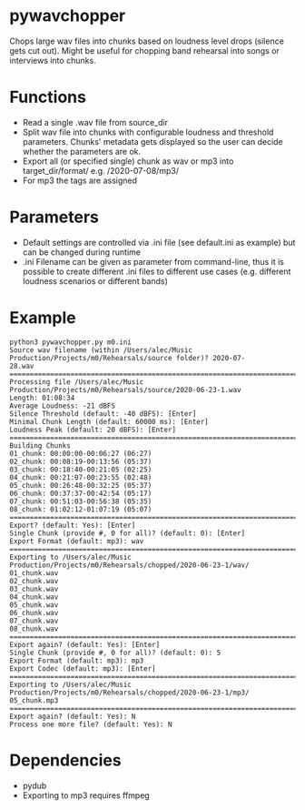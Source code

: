 # pywavchopper
Chops large wav files into chunks based on loudness level drops (silence gets cut out).
Might be useful for chopping band rehearsal into songs or interviews into chunks.

# Functions
- Read a single .wav file from source_dir
- Split wav file into chunks with configurable loudness and threshold parameters. Chunks' metadata gets displayed so the user can decide whether the parameters are ok.
- Export all (or specified single) chunk as wav or mp3 into target_dir/format/ e.g. /2020-07-08/mp3/
- For mp3 the tags are assigned

# Parameters
- Default settings are controlled via .ini file (see default.ini as example) but can be changed during runtime
- .ini Filename can be given as parameter from command-line, thus it is possible to create different .ini files to different use cases (e.g. different loudness scenarios or different bands)

# Example

```
python3 pywavchopper.py m0.ini
Source wav filename (within /Users/alec/Music Production/Projects/m0/Rehearsals/source folder)? 2020-07-
28.wav
==============================================================================================================
Processing file /Users/alec/Music Production/Projects/m0/Rehearsals/source/2020-06-23-1.wav
Length: 01:08:34
Average Loudness: -21 dBFS
Silence Threshold (default: -40 dBFS): [Enter]
Minimal Chunk Length (default: 60000 ms): [Enter]
Loudness Peak (default: 20 dBFS): [Enter]
==============================================================================================================
Building Chunks
01_chunk: 00:00:00-00:06:27 (06:27)
02_chunk: 00:08:19-00:13:56 (05:37)
03_chunk: 00:18:40-00:21:05 (02:25)
04_chunk: 00:21:07-00:23:55 (02:48)
05_chunk: 00:26:48-00:32:25 (05:37)
06_chunk: 00:37:37-00:42:54 (05:17)
07_chunk: 00:51:03-00:56:38 (05:35)
08_chunk: 01:02:12-01:07:19 (05:07)
==============================================================================================================
Export? (default: Yes): [Enter]
Single Chunk (provide #, 0 for all)? (default: 0): [Enter]
Export Format (default: mp3): wav
==============================================================================================================
Exporting to /Users/alec/Music Production/Projects/m0/Rehearsals/chopped/2020-06-23-1/wav/
01_chunk.wav
02_chunk.wav
03_chunk.wav
04_chunk.wav
05_chunk.wav
06_chunk.wav
07_chunk.wav
08_chunk.wav
==============================================================================================================
Export again? (default: Yes): [Enter]
Single Chunk (provide #, 0 for all)? (default: 0): 5
Export Format (default: mp3): mp3
Export Codec (default: mp3): [Enter]
==============================================================================================================
Exporting to /Users/alec/Music Production/Projects/m0/Rehearsals/chopped/2020-06-23-1/mp3/
05_chunk.mp3
==============================================================================================================
Export again? (default: Yes): N
Process one more file? (default: Yes): N
```

# Dependencies
- pydub
- Exporting to mp3 requires ffmpeg

